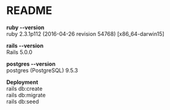# README

<p>
  <strong>ruby --version</strong><br />
  ruby 2.3.1p112 (2016-04-26 revision 54768) [x86_64-darwin15]
</p>
<p>
  <strong>rails --version</strong><br />
  Rails 5.0.0
</p>
<p>
  <strong>postgres --version</strong><br />
  postgres (PostgreSQL) 9.5.3
</p>

<p>
  <strong>Deployment</strong><br />
  rails db:create<br />
  rails db:migrate<br />
  rails db:seed<br />
</p>
